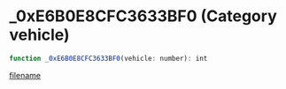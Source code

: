 # _0xE6B0E8CFC3633BF0 (Category vehicle)

```js
function _0xE6B0E8CFC3633BF0(vehicle: number): int
```

[filename](_0xE6B0E8CFC3633BF0_m.md ':include')